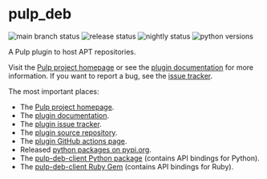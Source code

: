 # pulp_deb

![main branch status](https://github.com/pulp/pulp_deb/workflows/Pulp%20CI/badge.svg)
![release status](https://github.com/pulp/pulp_deb/workflows/Pulp%20Release%20CI/CD/badge.svg)
![nightly status](https://github.com/pulp/pulp_deb/workflows/Pulp%20Nightly%20CI/CD/badge.svg)
![python versions](https://img.shields.io/pypi/pyversions/pulp_deb.svg)

A Pulp plugin to host APT repositories.

Visit the [Pulp project homepage][1] or see the [plugin documentation][2] for more information.
If you want to report a bug, see the [issue tracker][3].

The most important places:

* The [Pulp project homepage][1].
* The [plugin documentation][2].
* The [plugin issue tracker][3].
* The [plugin source repository][4].
* The [plugin GitHub actions page][8].
* Released [python packages on pypi.org][5].
* The [pulp-deb-client Python package][6] (contains API bindings for Python).
* The [pulp-deb-client Ruby Gem][7] (contains API bindings for Ruby).

[1]: https://pulpproject.org
[2]: https://docs.pulpproject.org/pulp_deb/
[3]: https://pulp.plan.io/projects/pulp_deb/issues/
[4]: https://github.com/pulp/pulp_deb
[5]: https://pypi.org/project/pulp-deb/
[6]: https://pypi.org/project/pulp-deb-client/
[7]: https://rubygems.org/gems/pulp_deb_client
[8]: https://github.com/pulp/pulp_deb/actions
